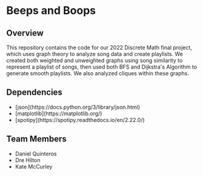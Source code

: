 # Beeps and Boops

## Overview
This repository contains the code for our 2022 Discrete Math final project, which uses graph theory to analyze song data and create playlists. We created both weighted and unweighted graphs using song similarity to represent a playlist of songs, then used both BFS and Dijkstra's Algorithm to generate smooth playlists. We also analyzed cliques within these graphs. 

## Dependencies
<ul>
<li>[json](https://docs.python.org/3/library/json.html)</li>
<li>[matplotlib](https://matplotlib.org/)</li>
<li>[spotipy](https://spotipy.readthedocs.io/en/2.22.0/)</li>
</ul>

## Team Members
<ul>
<li>Daniel Quinteros</li>
<li>Dre Hilton</li>
<li>Kate McCurley</li>
</ul>
